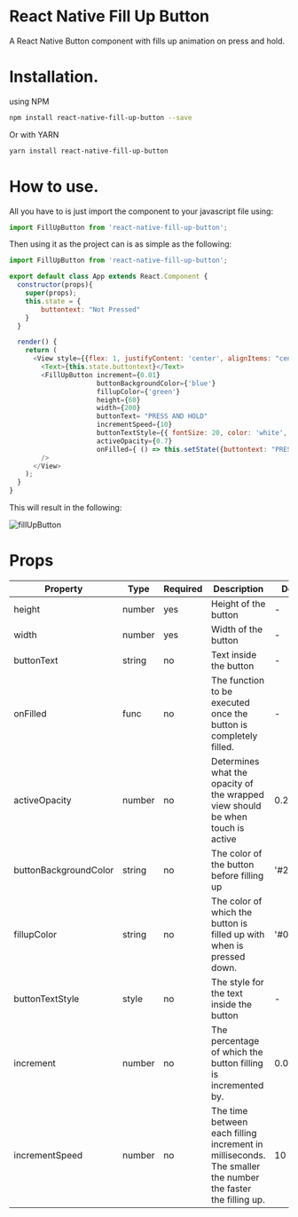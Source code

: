 # React Native Fill Up Button

A React Native Button component with fills up animation on press and hold.


# Installation.

using NPM

```sh
npm install react-native-fill-up-button --save
```

Or with YARN

```sh
yarn install react-native-fill-up-button
```


# How to use.

All you have to is just import the component to your javascript file using:

```js
import FillUpButton from 'react-native-fill-up-button';
```

Then using it as the project can is as simple as the following:

```js
import FillUpButton from 'react-native-fill-up-button';

export default class App extends React.Component {
  constructor(props){
    super(props);
    this.state = {
        buttontext: "Not Pressed"
    }
  }

  render() {
    return (
      <View style={{flex: 1, justifyContent: 'center', alignItems: "center"}}>
        <Text>{this.state.buttontext}</Text>
        <FillUpButton increment={0.01}
                      buttonBackgroundColor={'blue'}
                      fillupColor={'green'}
                      height={60}
                      width={200}
                      buttonText= "PRESS AND HOLD"
                      incrementSpeed={10}
                      buttonTextStyle={{ fontSize: 20, color: 'white', fontWeight: 'bold'}}
                      activeOpacity={0.7}
                      onFilled={ () => this.setState({buttontext: "PRESSED!"}) }
        />
      </View>
    );
  }
}
```

This will result in the following:

![fillUpButton](https://user-images.githubusercontent.com/26725901/60399592-50c0d280-9b6f-11e9-8967-747d218e10bd.gif)


# Props

| Property              | Type   | Required | Description                                                                                                | Default   |
|-----------------------|--------|----------|------------------------------------------------------------------------------------------------------------|-----------|
| height                | number | yes      | Height of the button                                                                                       | -         |
| width                 | number | yes      | Width of the button                                                                                        | -         |
| buttonText            | string | no       | Text inside the button                                                                                     | -         |
| onFilled              | func   | no       | The function to be executed once the button is  completely filled.                                         | -         |
| activeOpacity         | number | no       | Determines what the opacity of the wrapped view should be when touch is active                             | 0.2       |
| buttonBackgroundColor | string | no       | The color of the button before filling up                                                                  | '#292929' |
| fillupColor           | string | no       | The color of which the button is filled up with when is pressed down.                                      | '#000000' |
| buttonTextStyle       | style  | no       | The style for the text inside the button                                                                   | -         |
| increment             | number | no       | The percentage of which the button filling is incremented by.                                              | 0.05      |
| incrementSpeed        | number | no       | The time between each filling increment in milliseconds. The smaller the number the faster the filling up. | 10        |

